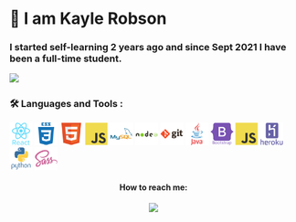 <h1> 👋 I am Kayle Robson</h1>

<div id="header" align="left">
<h3>I started self-learning 2 years ago and since Sept 2021 I have been a full-time student.</h3>
 
  <img src="https://github-profile-summary-cards.vercel.app/api/cards/profile-details?username=revyrob&theme=vue" width="500"/>
</div>

  

### :hammer_and_wrench: Languages and Tools :
<div>
  
  <img src="https://github.com/devicons/devicon/blob/master/icons/react/react-original-wordmark.svg" title="React" alt="React" width="40" height="40"/>
  <img src="https://github.com/devicons/devicon/blob/master/icons/css3/css3-plain-wordmark.svg"  title="CSS3" alt="CSS" width="40" height="40"/>
  <img src="https://github.com/devicons/devicon/blob/master/icons/html5/html5-original.svg" title="HTML5" alt="HTML" width="40" height="40"/>
  <img src="https://github.com/devicons/devicon/blob/master/icons/javascript/javascript-original.svg" title="JavaScript" alt="JavaScript" width="40" height="40"/>
  <img src="https://github.com/devicons/devicon/blob/master/icons/mysql/mysql-original-wordmark.svg" title="MySQL"  alt="MySQL" width="40" height="40"/>
  <img src="https://github.com/devicons/devicon/blob/master/icons/nodejs/nodejs-original-wordmark.svg" title="NodeJS" alt="NodeJS" width="40" height="40"/>
  <img src="https://github.com/devicons/devicon/blob/master/icons/git/git-original-wordmark.svg" title="Git" **alt="Git" width="40" height="40"/>
  <img src="https://github.com/devicons/devicon/blob/master/icons/java/java-original-wordmark.svg" title="Java" alt="Java" width="40" height="40"/>
  <img src="https://github.com/devicons/devicon/blob/master/icons/bootstrap/bootstrap-plain-wordmark.svg" title="Bootstrap" **alt="bootstrap" width="40" height="40"/>
  <img src="https://github.com/devicons/devicon/blob/master/icons/javascript/javascript-original.svg" title="Heroku" **alt="heroku" width="40" height="40"/>
  <img src="https://github.com/devicons/devicon/blob/master/icons/heroku/heroku-plain-wordmark.svg" title="Heroku" **alt="heroku" width="40" height="40"/>
  <img src="https://github.com/devicons/devicon/blob/master/icons/python/python-original-wordmark.svg" title="python" **alt="python" width="40" height="40"/>
  <img src="https://github.com/devicons/devicon/blob/master/icons/sass/sass-original.svg" title="sass" **alt="sass" width="40" height="40"/>
  
</div>

<div id="header" align="center">
<h4>
  How to reach me:
  </h4>
  <a href="https://www.linkedin.com/in/kayle-robson/">
  <img src="https://img.shields.io/badge/LinkedIn-0077B5?style=for-the-badge&logo=linkedin&logoColor=white" width="100"/>
  </a>
</div>
